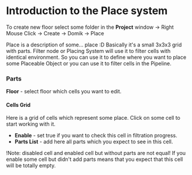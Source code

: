 # Introduction to the Place system
To create new floor select some folder in the **Project** window -> Right Mouse Click -> Create -> Domik -> Place

Place is a description of some... place :D
Basically it's a small 3x3x3 grid  with parts. Filter node or Placing System will use it to filter cells with identical environment. 
So you can use it to define where you want to place some Placeable Object or you can use it to filter cells in the Pipeline.

### Parts
**Floor** -  select floor which cells you want to edit.
#### Cells Grid
Here is a grid of cells which represent some place. Click on some cell to start working with it.

- **Enable** - set true if you want to check this cell in filtration progress.
- **Parts List** - add here all parts which you expect to see in this cell.

!Note: disabled cell and enabled cell but without parts are not equal! If you enable some cell but didn't add parts means that you expect that this cell will be totally empty. 



